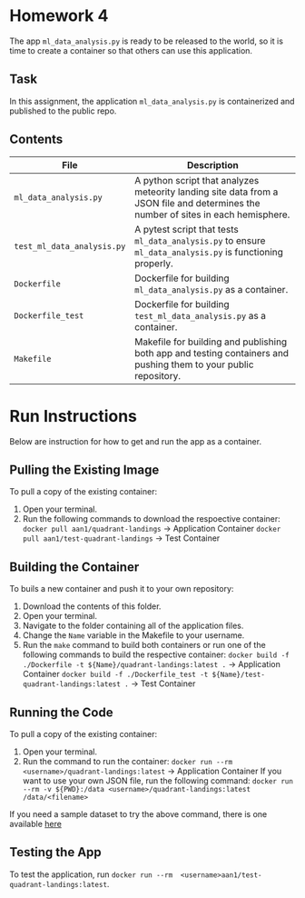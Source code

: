 # Homework 4
The app `ml_data_analysis.py` is ready to be released to the world, so it is time to create a container so that others can use this application. 

## Task
In this assignment, the application `ml_data_analysis.py` is containerized and published to the public repo.

## Contents
| File | Description | 
| - | - |
| `ml_data_analysis.py` | A python script that analyzes meteority landing site data from a JSON file and determines the number of sites in each hemisphere. |
| `test_ml_data_analysis.py` | A pytest script that tests `ml_data_analysis.py` to ensure `ml_data_analysis.py` is functioning properly. | 
| `Dockerfile` | Dockerfile for building `ml_data_analysis.py` as a container. |
| `Dockerfile_test` | Dockerfile for building `test_ml_data_analysis.py` as a container. |
| `Makefile` | Makefile for building and publishing both app and testing containers and pushing them to your public repository. |

# Run Instructions
Below are instruction for how to get and run the app as a container.

## Pulling the Existing Image
To pull a copy of the existing container:
1. Open your terminal.
2. Run the following commands to download the respoective container:
   `docker pull aan1/quadrant-landings` -> Application Container
   `docker pull aan1/test-quadrant-landings` -> Test Container

## Building the Container
To buils a new container and push it to your own repository:
1. Download the contents of this folder.
2. Open your terminal.
3. Navigate to the folder containing all of the application files.
4. Change the `Name` variable in the Makefile to your username.
5. Run the `make` command to build both containers or run one of the following commands to build the respective container:
   `docker build -f ./Dockerfile -t ${Name}/quadrant-landings:latest .` -> Application Container
   `docker build -f ./Dockerfile_test -t ${Name}/test-quadrant-landings:latest .` -> Test Container

## Running the Code
To pull a copy of the existing container:
1. Open your terminal.
2. Run the command to run the container:
   `docker run --rm  <username>/quadrant-landings:latest` -> Application Container
   If you want to use your own JSON file, run the following command:
   `docker run --rm -v ${PWD}:/data <username>/quadrant-landings:latest /data/<filename>`

If you need a sample dataset to try the above command, there is one available [here](https://raw.githubusercontent.com/wjallen/coe332-sample-data/main/ML_Data_Sample.json)

## Testing the App
To test the application, run `docker run --rm  <username>aan1/test-quadrant-landings:latest`.
